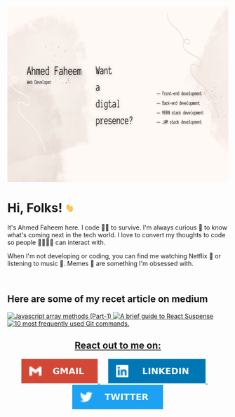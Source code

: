 <img height="400" width="100%" src="./assets/banner.png">

# Hi, Folks! <img src="./assets/wave.gif" width="20px" height="20px">

It's Ahmed Faheem here. I code 🧑‍💻 to survive. I'm always curious 🧐 to know what's coming next in the tech world. I love️ to convert my thoughts to code so people 👨‍👨‍👧‍👦 can interact with.

When I'm not developing or coding, you can find me watching Netflix 🍿 or listening to music 🎵. Memes 🤣 are something I'm obsessed with.

<br />

<h2 styles="margin-top: -20px">Here are some of my recet article on medium</h2>
<a target="_blank" href="https://github-readme-medium-recent-article.vercel.app/medium/@ahmedfaheemmalick/0"><img src="https://github-readme-medium-recent-article.vercel.app/medium/@ahmedfaheemmalick/0" alt="Javascript array methods (Part-1)">
  <a target="_blank" href="https://github-readme-medium-recent-article.vercel.app/medium/@ahmedfaheemmalick/1"><img src="https://github-readme-medium-recent-article.vercel.app/medium/@ahmedfaheemmalick/1" alt="A brief guide to React Suspense">
  <a target="_blank" href="https://github-readme-medium-recent-article.vercel.app/medium/@ahmedfaheemmalick/2"><img src="https://github-readme-medium-recent-article.vercel.app/medium/@ahmedfaheemmalick/2" alt="10 most frequently used Git commands.">
  
  <br />

<div align="center">
<h2>React out to me on:</h2>
  <a href="mailto:ahmedfaheemmalick@gmail.com" target="_blank">
  <img src="./assets/gmail.svg" />
  </a>
  &nbsp;&nbsp;&nbsp;&nbsp;
  <a href="https://www.linkedin.com/in/ahmedfaheemmalick" target="_blank">
  <img src="./assets/linkedin.svg" />
  </a>
  &nbsp;&nbsp;&nbsp;&nbsp;
  <a href="https://twitter.com/ahmedfaheemmali" target="_blank">
  <img src="./assets/twitter.svg" />
  </a>
</div>
